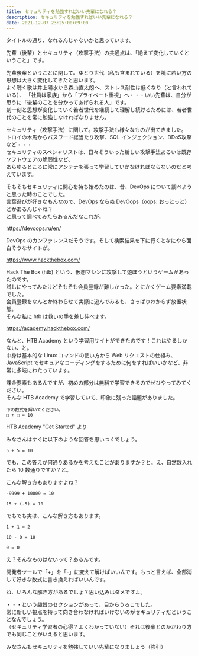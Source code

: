 ```yaml
---
title: セキュリティを勉強すればいい先輩になれる？
description: セキュリティを勉強すればいい先輩になれる？
date: 2021-12-07 23:25:00+09:00
---
```


タイトルの通り、なれるんじゃないかと思っています。

先輩（後輩）とセキュリティ（攻撃手法）の共通点は、「絶えず変化していくということ」です。

先輩後輩ということに関して。ゆとり世代（私も含まれている）を境に若い方の思想は大きく変化してきたと思います。  
よく聴く歌は井上陽水から森山直太朗へ、ストレス耐性は低くなり（と言われている）、 
「社員は家族」から「プライベート重視」へ・・・いい先輩は、自分が思うに「後輩のことを分かってあげられる人」です。  
刻一刻と思想が変化していく若者世代を継続して理解し続けるためには、若者世代のことを常に勉強しなければなりません。

セキュリティ（攻撃手法）に関して。攻撃手法も様々なものが出てきました。  
トロイの木馬からパスワード総当たり攻撃、SQL インジェクション、DDoS攻撃など・・・  
セキュリティのスペシャリストは、日々そういった新しい攻撃手法あるいは既存ソフトウェアの脆弱性など、  
あらゆるところに常にアンテナを張って学習していかなければならないのだと考えています。

そもそもセキュリティに関心を持ち始めたのは、昔、DevOps について調べようと思った時のことでした。  
言葉遊びが好きなもんなので、DevOps ならぬ DevOops（oops: おっとっと）とかあるんじゃね？  
と思って調べてみたらあるんだなこれが。

https://devoops.ru/en/

DevOps のカンファレンスだそうです。そして検索結果を下に行くとなにやら面白そうなサイトが。

https://www.hackthebox.com/

Hack The Box (htb) という、仮想マシンに攻撃して遊ぼうというゲームがあったのです。  
試しにやってみたけどそもそも会員登録が難しかった。とにかくゲーム要素満載でした。  
会員登録をなんとか終わらせて実際に遊んでみるも、さっぱりわからず放置状態。  
そんな私に htb は救いの手を差し伸べます。

https://academy.hackthebox.com/

なんと、HTB Academy という学習用サイトができたのです！これはやるしかない、と。  
中身は基本的な Linux コマンドの使い方から Web リクエストの仕組み、  
JavaScript でセキュアなコーディングをするために何をすればいいかなど、非常に多岐にわたっています。

課金要素もあるんですが、初めの部分は無料で学習できるのでぜひやってみてください。  
そんな HTB Academy で学習していて、印象に残った話題がありました。

```text
下の数式を解いてください。
□ + □ = 10
```

HTB Academy "Get Started" より

みなさんはすぐに以下のような回答を思いつくでしょう。

```text
5 + 5 = 10
```

でも、この答えが何通りあるかを考えたことがありますか？と。え、自然数入れたら 10 数通りですか？と。

こんな解き方もありますよね？

```text
-9999 + 10009 = 10
```

```text
15 + (-5) = 10
```

でもでも実は、こんな解き方もあります。

```text
1 + 1 = 2
```

```text
10 - 0 = 10
```

```text
0 = 0
```

え？そんなものはないって？あるんです。

開発者ツールで「+」を「-」に変えて解けばいいんです。もっと言えば、全部消して好きな数式に書き換えればいいんです。

ね、いろんな解き方があるでしょ？思い込みはダメですよ。

・・・という趣旨のセクションがあって、目からうろこでした。  
常に新しい視点を持って向き合わなければいけないのがセキュリティだということなんでしょう。  
（セキュリティ学習者の心得？よくわかっていない）それは後輩とのかかわり方でも同じことがいえると思います。

みなさんもセキュリティを勉強していい先輩になりましょう（強引）
